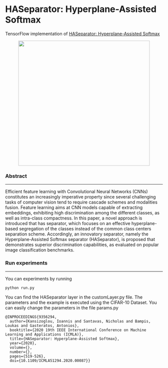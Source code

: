 # HASeparator: Hyperplane-Assisted Softmax

TensorFlow implementation of [HASeparator: Hyperplane-Assisted Softmax](https://ieeexplore.ieee.org/document/9356294/metrics#metrics) 

<p align="center">
<image src="images/circle.png" width="420px" height="400px" />
</p>
</p>

### Abstract
----
Efficient feature learning with Convolutional Neural Networks (CNNs) constitutes an increasingly imperative property since several challenging tasks of computer vision tend to require cascade schemes and modalities fusion. Feature learning aims at CNN models capable of extracting embeddings, exhibiting high discrimination among the different classes, as well as intra-class compactness. In this paper, a novel approach is introduced that has separator, which focuses on an effective hyperplane-based segregation of the classes instead of the common class centers separation scheme. Accordingly, an innovatory separator, namely the Hyperplane-Assisted Softmax separator (HASeparator), is proposed that demonstrates superior discrimination capabilities, as evaluated on popular image classification benchmarks.

### Run experiments
---
You can experiments by running
```
python run.py
```
You can find the HASeparator layer in the customLayer.py file. The parameters and the example is executed using the CIFAR-10 Dataset. You can easily change the parameters in the file params.py
</p>


```
@INPROCEEDINGS{9356294,
  author={Kansizoglou, Ioannis and Santavas, Nicholas and Bampis, Loukas and Gasteratos, Antonios},
  booktitle={2020 19th IEEE International Conference on Machine Learning and Applications (ICMLA)}, 
  title={HASeparator: Hyperplane-Assisted Softmax}, 
  year={2020},
  volume={},
  number={},
  pages={519-526},
  doi={10.1109/ICMLA51294.2020.00087}}
```
